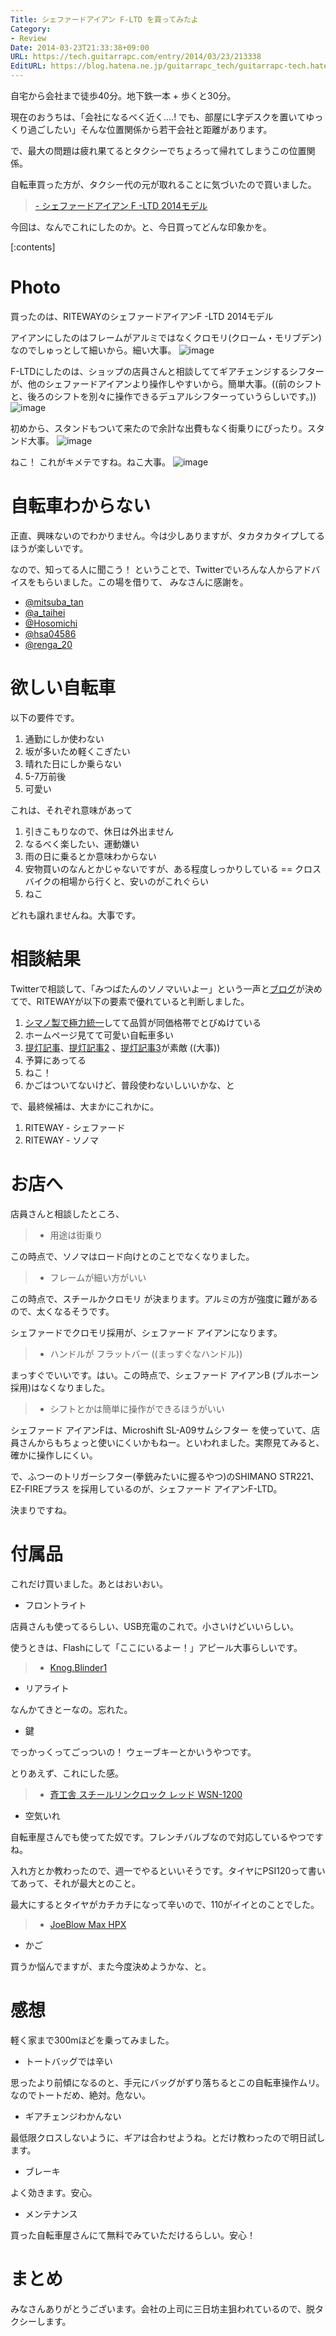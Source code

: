 ```yaml
---
Title: シェファードアイアン F-LTD を買ってみたよ
Category:
- Review
Date: 2014-03-23T21:33:38+09:00
URL: https://tech.guitarrapc.com/entry/2014/03/23/213338
EditURL: https://blog.hatena.ne.jp/guitarrapc_tech/guitarrapc-tech.hatenablog.com/atom/entry/12921228815720495104
---
```


自宅から会社まで徒歩40分。地下鉄一本 + 歩くと30分。

現在のおうちは、「会社になるべく近く....! でも、部屋にL字デスクを置いてゆっくり過ごしたい」そんな位置関係から若干会社と距離があります。

で、最大の問題は疲れ果てるとタクシーでちょろって帰れてしまうこの位置関係。

自転車買った方が、タクシー代の元が取れることに気づいたので買いました。

> [- シェファードアイアン F -LTD 2014モデル](https://www.riteway-jp.com/bicycle/riteway/2014/9732514.html)

今回は、なんでこれにしたのか。と、今日買ってどんな印象かを。


[:contents]

# Photo

買ったのは、RITEWAYのシェファードアイアンF -LTD 2014モデル

アイアンにしたのはフレームがアルミではなくクロモリ(クローム・モリブデン)なのでしゅっとして細いから。細い大事。
![image](https://cdn-ak.f.st-hatena.com/images/fotolife/g/guitarrapc_tech/20140323/20140323192608.jpg)

F-LTDにしたのは、ショップの店員さんと相談しててギアチェンジするシフター が、他のシェファードアイアンより操作しやすいから。簡単大事。((前のシフトと、後ろのシフトを別々に操作できるデュアルシフターっていうらしいです。))
![image](https://cdn-ak.f.st-hatena.com/images/fotolife/g/guitarrapc_tech/20140323/20140323192638.jpg)

初めから、スタンドもついて来たので余計な出費もなく街乗りにぴったり。スタンド大事。
![image](https://cdn-ak.f.st-hatena.com/images/fotolife/g/guitarrapc_tech/20140323/20140323192648.jpg)

ねこ！ これがキメテですね。ねこ大事。
![image](https://cdn-ak.f.st-hatena.com/images/fotolife/g/guitarrapc_tech/20140323/20140323192622.jpg)


# 自転車わからない

正直、興味ないのでわかりません。今は少しありますが、タカタカタイプしてるほうが楽しいです。

なので、知ってる人に聞こう！ ということで、Twitterでいろんな人からアドバイスをもらいました。この場を借りて、 みなさんに感謝を。

- [@mitsuba_tan](https://twitter.com/mitsuba_tan)
- [@a_taihei](https://twitter.com/a_taihei)
- [@Hosomichi](https://twitter.com/Hosomichi)
- [@hsa04586 ](https://twitter.com/hsa04586)
- [@renga_20](https://twitter.com/renga_20)

# 欲しい自転車

以下の要件です。

1. 通勤にしか使わない
2. 坂が多いため軽くこぎたい
3. 晴れた日にしか乗らない
4. 5-7万前後
5. 可愛い

これは、それぞれ意味があって

1. 引きこもりなので、休日は外出ません
2. なるべく楽したい、運動嫌い
3. 雨の日に乗るとか意味わからない
4. 安物買いのなんとかじゃないですが、ある程度しっかりしている == クロスバイクの相場から行くと、安いのがこれぐらい
5. ねこ

どれも譲れませんね。大事です。

# 相談結果

Twitterで相談して、「みつばたんのソノマいいよー」という一声と[ブログ](https://c-mitsuba.hatenablog.com/entry/2014/01/26/223754)が決めてで、RITEWAYが以下の要素で優れていると判断しました。

1. [シマノ製で極力統一](https://www.riteway-jp.com/bicycle/riteway/2014/s9732514.html)してて品質が同価格帯でとびぬけている
2. ホームページ見てて可愛い自転車多い
3. [提灯記事](https://c-mitsuba.hatenablog.com/entries/2014/01/26)、[提灯記事2](https://ameblo.jp/kechappumegane/entry-11502296466.html) 、[提灯記事3](https://ameblo.jp/kechappumegane/entry-11590915235.html)が素敵 ((大事))
4. 予算にあってる
5. ねこ！
6. かごはついてないけど、普段使わないしいいかな、と

で、最終候補は、大まかにこれかに。

1. RITEWAY - シェファード
2. RITEWAY - ソノマ

# お店へ

店員さんと相談したところ、

> - 用途は街乗り

この時点で、ソノマはロード向けとのことでなくなりました。

> - フレームが細い方がいい

この時点で、スチールかクロモリ  が決まります。アルミの方が強度に難があるので、太くなるそうです。

シェファードでクロモリ採用が、シェファード アイアンになります。

> - ハンドルが フラットバー ((まっすぐなハンドル))

まっすぐでいいです。はい。この時点で、シェファード アイアンB (ブルホーン採用)はなくなりました。


> - シフトとかは簡単に操作ができるほうがいい

シェファード アイアンFは、Microshift SL-A09サムシフター を使っていて、店員さんからもちょっと使いにくいかもねー。といわれました。実際見てみると、確かに操作しにくい。

で、ふつーのトリガーシフター(拳銃みたいに握るやつ)のSHIMANO STR221、 EZ-FIREプラス を採用しているのが、シェファード アイアンF-LTD。

決まりですね。

# 付属品

これだけ買いました。あとはおいおい。

- フロントライト

店員さんも使ってるらしい、USB充電のこれで。小さいけどいいらしい。

使うときは、Flashにして「ここにいるよー！」アピール大事らしいです。

> - [Knog.Blinder1](https://www.diatechproducts.com/news/2012-1011.html)

- リアライト

なんかてきとーなの。忘れた。

- 鍵

でっかっくってごっついの！ ウェーブキーとかいうやつです。

とりあえず、これにした感。

> - [斉工舎 スチールリンクロック レッド WSN-1200](https://www.amazon.co.jp/%E6%96%89%E5%B7%A5%E8%88%8E-SAIKO-WSN-1200-%E3%82%B9%E3%83%81%E3%83%BC%E3%83%AB%E3%83%AA%E3%83%B3%E3%82%AF%E3%83%AD%E3%83%83%E3%82%AF-%E3%83%AC%E3%83%83%E3%83%89/dp/B001HRPVRC)

- 空気いれ

自転車屋さんでも使ってた奴です。フレンチバルブなので対応しているやつですね。

入れ方とか教わったので、週一でやるといいそうです。タイヤにPSI120って書いてあって、それが最大とのこと。

最大にするとタイヤがカチカチになって辛いので、110がイイとのことでした。

> - [JoeBlow Max HPX](https://topeak.jp/pump/ppf05800.html)

- かご

買うか悩んでますが、また今度決めようかな、と。

# 感想

軽く家まで300mほどを乗ってみました。

- トートバッグでは辛い

思ったより前傾になるのと、手元にバッグがずり落ちるとこの自転車操作ムリ。なのでトートだめ、絶対。危ない。

- ギアチェンジわかんない

最低限クロスしないように、ギアは合わせようね。とだけ教わったので明日試します。

- ブレーキ

よく効きます。安心。

- メンテナンス

買った自転車屋さんにて無料でみていただけるらしい。安心！

# まとめ

みなさんありがとうございます。会社の上司に三日坊主狙われているので、脱タクシーします。
